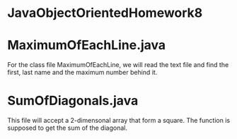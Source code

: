 # JavaObjectOrientedHomework8

# MaximumOfEachLine.java
For the class file MaximumOfEachLine, we will read the text file and find the first, last name and the maximum number behind it.

# SumOfDiagonals.java
This file will accept a 2-dimensonal array that form a square. The function is supposed to get the sum of the diagonal.
